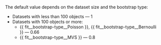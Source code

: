 The default value depends on the dataset size and the bootstrap type:
- Datasets with less than 100 objects — 1
- Datasets with 100 objects or more:
    - {{ fit__bootstrap-type__Poisson }}, {{ fit__bootstrap-type__Bernoulli }} — 0.66
    - {{ fit__bootstrap-type__MVS }} — 0.8
    
